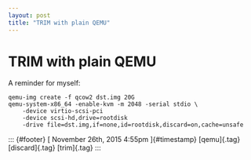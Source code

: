 ```yaml
---
layout: post
title: "TRIM with plain QEMU"
---
```



TRIM with plain QEMU
====================

A reminder for myself:

    qemu-img create -f qcow2 dst.img 20G
    qemu-system-x86_64 -enable-kvm -m 2048 -serial stdio \
        -device virtio-scsi-pci
        -device scsi-hd,drive=rootdisk
        -drive file=dst.img,if=none,id=rootdisk,discard=on,cache=unsafe

::: {#footer}
[ November 26th, 2015 4:55pm ]{#timestamp} [qemu]{.tag} [discard]{.tag}
[trim]{.tag}
:::

